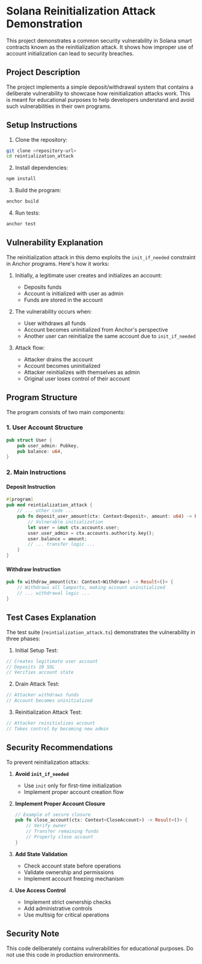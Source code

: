 # Solana Reinitialization Attack Demonstration

This project demonstrates a common security vulnerability in Solana smart contracts known as the reinitialization attack. It shows how improper use of account initialization can lead to security breaches.

## Project Description

The project implements a simple deposit/withdrawal system that contains a deliberate vulnerability to showcase how reinitialization attacks work. This is meant for educational purposes to help developers understand and avoid such vulnerabilities in their own programs.

## Setup Instructions

1. Clone the repository:
```bash
git clone <repository-url>
cd reintialization_attack
```

2. Install dependencies:
```bash
npm install
```

3. Build the program:
```bash
anchor build
```

4. Run tests:
```bash
anchor test
```

## Vulnerability Explanation

The reinitialization attack in this demo exploits the `init_if_needed` constraint in Anchor programs. Here's how it works:

1. Initially, a legitimate user creates and initializes an account:
   - Deposits funds
   - Account is initialized with user as admin
   - Funds are stored in the account

2. The vulnerability occurs when:
   - User withdraws all funds
   - Account becomes uninitialized from Anchor's perspective
   - Another user can reinitialize the same account due to `init_if_needed`

3. Attack flow:
   - Attacker drains the account
   - Account becomes uninitialized
   - Attacker reinitializes with themselves as admin
   - Original user loses control of their account

## Program Structure

The program consists of two main components:

### 1. User Account Structure
```rust
pub struct User {
    pub user_admin: Pubkey,
    pub balance: u64,
}
```

### 2. Main Instructions

#### Deposit Instruction
```rust
#[program]
pub mod reintialization_attack {
    // ... other code ...
    pub fn deposit_user_amount(ctx: Context<Deposit>, amount: u64) -> Result<()> {
        // Vulnerable initialization
        let user = &mut ctx.accounts.user;
        user.user_admin = ctx.accounts.authority.key();
        user.balance = amount;
        // ... transfer logic ...
    }
}
```

#### Withdraw Instruction
```rust
pub fn withdraw_amount(ctx: Context<Withdraw>) -> Result<()> {
    // Withdraws all lamports, making account uninitialized
    // ... withdrawal logic ...
}
```

## Test Cases Explanation

The test suite (`reintialization_attack.ts`) demonstrates the vulnerability in three phases:

1. Initial Setup Test:
```typescript
// Creates legitimate user account
// Deposits 10 SOL
// Verifies account state
```

2. Drain Attack Test:
```typescript
// Attacker withdraws funds
// Account becomes uninitialized
```

3. Reinitialization Attack Test:
```typescript
// Attacker reinitializes account
// Takes control by becoming new admin
```

## Security Recommendations

To prevent reinitialization attacks:

1. **Avoid `init_if_needed`**
   - Use `init` only for first-time initialization
   - Implement proper account creation flow

2. **Implement Proper Account Closure**
   ```rust
   // Example of secure closure
   pub fn close_account(ctx: Context<CloseAccount>) -> Result<()> {
       // Verify owner
       // Transfer remaining funds
       // Properly close account
   }
   ```

3. **Add State Validation**
   - Check account state before operations
   - Validate ownership and permissions
   - Implement account freezing mechanism

4. **Use Access Control**
   - Implement strict ownership checks
   - Add administrative controls
   - Use multisig for critical operations

## Security Note

This code deliberately contains vulnerabilities for educational purposes. Do not use this code in production environments.

